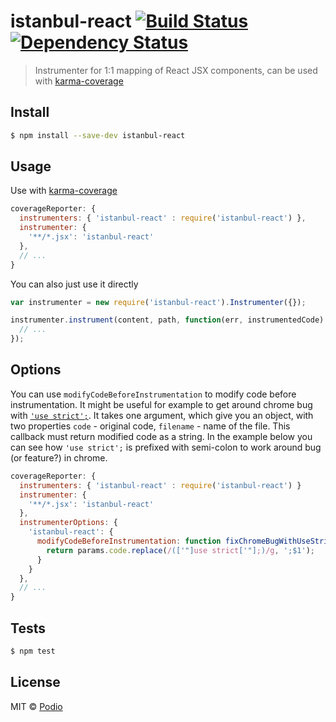 # istanbul-react [![Build Status](http://img.shields.io/travis/podio/istanbul-react.svg?style=flat-square)](https://travis-ci.org/podio/istanbul-react) [![Dependency Status](http://img.shields.io/gemnasium/podio/istanbul-react.svg?style=flat-square)](https://gemnasium.com/podio/istanbul-react)
> Instrumenter for 1:1 mapping of React JSX components, can be used with [karma-coverage](https://github.com/karma-runner/karma-coverage)

## Install

```sh
$ npm install --save-dev istanbul-react
```

## Usage

Use with [karma-coverage](https://github.com/karma-runner/karma-coverage#instrumenter)

```js
coverageReporter: {
  instrumenters: { 'istanbul-react' : require('istanbul-react') },
  instrumenter: {
    '**/*.jsx': 'istanbul-react'
  },
  // ...
}
```

You can also just use it directly

```js
var instrumenter = new require('istanbul-react').Instrumenter({});

instrumenter.instrument(content, path, function(err, instrumentedCode) {
  // ...
});
```

## Options

You can use `modifyCodeBeforeInstrumentation` to modify code before instrumentation. It might be useful for example to get around chrome bug with [`'use strict';`](https://github.com/podio/istanbul-react/issues/3). It takes one argument, which give you an object, with two properties `code` - original code, `filename` - name of the file. This callback must return modified code as a string. In the example below you can see how `'use strict';` is prefixed with semi-colon to work around bug (or feature?) in chrome.

```js
coverageReporter: {
  instrumenters: { 'istanbul-react' : require('istanbul-react') }
  instrumenter: {
    '**/*.jsx': 'istanbul-react'
  },
  instrumenterOptions: {
    'istanbul-react': {
      modifyCodeBeforeInstrumentation: function fixChromeBugWithUseStrict(params) {
        return params.code.replace(/(['"]use strict['"];)/g, ';$1');
      }
    }
  },
  // ...
}
```

## Tests

```sh
$ npm test
```

## License

MIT © [Podio](https://podio.com)
